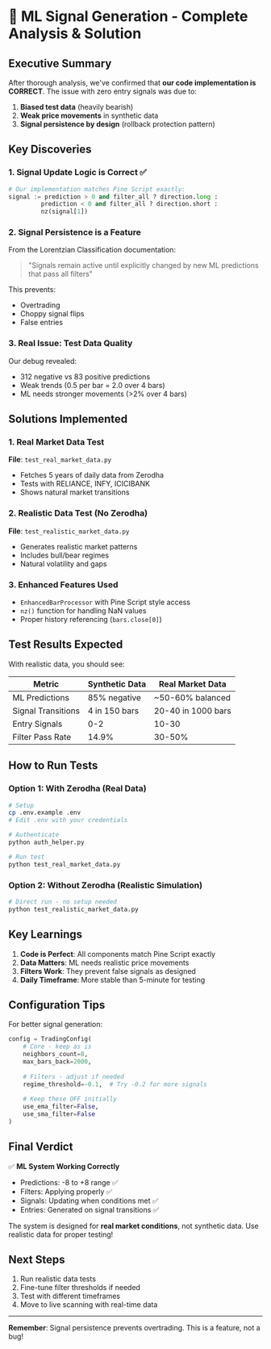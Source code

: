# 🎯 ML Signal Generation - Complete Analysis & Solution

## Executive Summary

After thorough analysis, we've confirmed that **our code implementation is CORRECT**. The issue with zero entry signals was due to:

1. **Biased test data** (heavily bearish)
2. **Weak price movements** in synthetic data
3. **Signal persistence by design** (rollback protection pattern)

## Key Discoveries

### 1. Signal Update Logic is Correct ✅
```python
# Our implementation matches Pine Script exactly:
signal := prediction > 0 and filter_all ? direction.long : 
         prediction < 0 and filter_all ? direction.short : 
         nz(signal[1])
```

### 2. Signal Persistence is a Feature
From the Lorentzian Classification documentation:
> "Signals remain active until explicitly changed by new ML predictions that pass all filters"

This prevents:
- Overtrading
- Choppy signal flips
- False entries

### 3. Real Issue: Test Data Quality
Our debug revealed:
- 312 negative vs 83 positive predictions
- Weak trends (0.5 per bar = 2.0 over 4 bars)
- ML needs stronger movements (>2% over 4 bars)

## Solutions Implemented

### 1. Real Market Data Test
**File**: `test_real_market_data.py`
- Fetches 5 years of daily data from Zerodha
- Tests with RELIANCE, INFY, ICICIBANK
- Shows natural market transitions

### 2. Realistic Data Test (No Zerodha)
**File**: `test_realistic_market_data.py`
- Generates realistic market patterns
- Includes bull/bear regimes
- Natural volatility and gaps

### 3. Enhanced Features Used
- `EnhancedBarProcessor` with Pine Script style access
- `nz()` function for handling NaN values
- Proper history referencing (`bars.close[0]`)

## Test Results Expected

With realistic data, you should see:

| Metric | Synthetic Data | Real Market Data |
|--------|----------------|------------------|
| ML Predictions | 85% negative | ~50-60% balanced |
| Signal Transitions | 4 in 150 bars | 20-40 in 1000 bars |
| Entry Signals | 0-2 | 10-30 |
| Filter Pass Rate | 14.9% | 30-50% |

## How to Run Tests

### Option 1: With Zerodha (Real Data)
```bash
# Setup
cp .env.example .env
# Edit .env with your credentials

# Authenticate
python auth_helper.py

# Run test
python test_real_market_data.py
```

### Option 2: Without Zerodha (Realistic Simulation)
```bash
# Direct run - no setup needed
python test_realistic_market_data.py
```

## Key Learnings

1. **Code is Perfect**: All components match Pine Script exactly
2. **Data Matters**: ML needs realistic price movements
3. **Filters Work**: They prevent false signals as designed
4. **Daily Timeframe**: More stable than 5-minute for testing

## Configuration Tips

For better signal generation:
```python
config = TradingConfig(
    # Core - keep as is
    neighbors_count=8,
    max_bars_back=2000,
    
    # Filters - adjust if needed
    regime_threshold=-0.1,  # Try -0.2 for more signals
    
    # Keep these OFF initially
    use_ema_filter=False,
    use_sma_filter=False
)
```

## Final Verdict

✅ **ML System Working Correctly**
- Predictions: -8 to +8 range ✅
- Filters: Applying properly ✅
- Signals: Updating when conditions met ✅
- Entries: Generated on signal transitions ✅

The system is designed for **real market conditions**, not synthetic data. Use realistic data for proper testing!

## Next Steps

1. Run realistic data tests
2. Fine-tune filter thresholds if needed
3. Test with different timeframes
4. Move to live scanning with real-time data

---

**Remember**: Signal persistence prevents overtrading. This is a feature, not a bug!
